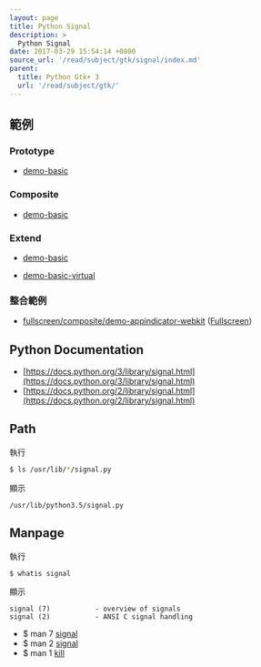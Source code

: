 ```yaml
---
layout: page
title: Python Signal
description: >
  Python Signal
date: 2017-03-29 15:54:14 +0800
source_url: '/read/subject/gtk/signal/index.md'
parent:
  title: Python Gtk+ 3
  url: '/read/subject/gtk/'
---
```


## 範例

### Prototype

* [demo-basic](https://github.com/foreachsam/book-lang-python/blob/gh-pages/example/subject/gtk/signal/prototype/demo-basic/main.py)

### Composite

* [demo-basic](https://github.com/foreachsam/book-lang-python/blob/gh-pages/example/subject/gtk/signal/composite/demo-basic/main.py)


### Extend

* [demo-basic](https://github.com/foreachsam/book-lang-python/blob/gh-pages/example/subject/gtk/signal/extend/demo-basic/main.py)

* [demo-basic-virtual](https://github.com/foreachsam/book-lang-python/blob/gh-pages/example/subject/gtk/signal/extend/demo-basic-virtual/main.py)


### 整合範例

* [fullscreen/composite/demo-appindicator-webkit](https://github.com/foreachsam/book-lang-python/blob/gh-pages/example/subject/gtk/fullscreen/composite/demo-appindicator-webkit/main.py) ([Fullscreen](https://foreachsam.github.io/book-lang-python/read/subject/gtk/fullscreen/))

## Python Documentation

* [https://docs.python.org/3/library/signal.html](https://docs.python.org/3/library/signal.html)
* [https://docs.python.org/2/library/signal.html](https://docs.python.org/2/library/signal.html)


## Path

執行

``` sh
$ ls /usr/lib/*/signal.py
```

顯示

```
/usr/lib/python3.5/signal.py
```

## Manpage

執行

``` sh
$ whatis signal
```

顯示

```
signal (7)           - overview of signals
signal (2)           - ANSI C signal handling
```

* $ man 7 [signal](http://manpages.ubuntu.com/manpages/xenial/en/man7/signal.7.html)
* $ man 2 [signal](http://manpages.ubuntu.com/manpages/xenial/en/man2/signal.2.html)
* $ man 1 [kill](http://manpages.ubuntu.com/manpages/xenial/en/man1/kill.1.html)
